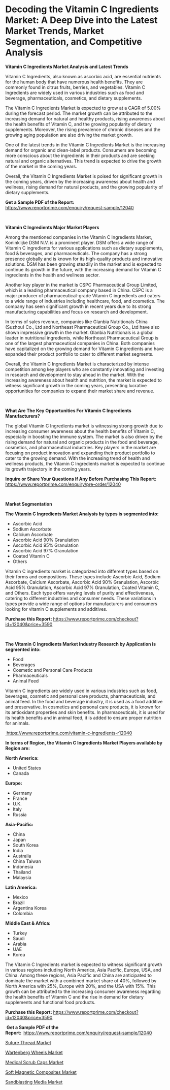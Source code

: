 <p><h1>Decoding the Vitamin C Ingredients Market: A Deep Dive into the Latest Market Trends, Market Segmentation, and Competitive Analysis</h1></p><p><strong>Vitamin C Ingredients Market Analysis and Latest Trends</strong></p>
<p><p>Vitamin C Ingredients, also known as ascorbic acid, are essential nutrients for the human body that have numerous health benefits. They are commonly found in citrus fruits, berries, and vegetables. Vitamin C Ingredients are widely used in various industries such as food and beverage, pharmaceuticals, cosmetics, and dietary supplements.</p><p>The Vitamin C Ingredients Market is expected to grow at a CAGR of 5.00% during the forecast period. The market growth can be attributed to the increasing demand for natural and healthy products, rising awareness about the health benefits of Vitamin C, and the growing popularity of dietary supplements. Moreover, the rising prevalence of chronic diseases and the growing aging population are also driving the market growth.</p><p>One of the latest trends in the Vitamin C Ingredients Market is the increasing demand for organic and clean-label products. Consumers are becoming more conscious about the ingredients in their products and are seeking natural and organic alternatives. This trend is expected to drive the growth of the market in the coming years.</p><p>Overall, the Vitamin C Ingredients Market is poised for significant growth in the coming years, driven by the increasing awareness about health and wellness, rising demand for natural products, and the growing popularity of dietary supplements.</p></p>
<p><strong>Get a Sample PDF of the Report:&nbsp;</strong> <a href="https://www.reportprime.com/enquiry/request-sample/12040">https://www.reportprime.com/enquiry/request-sample/12040</a></p>
<p>&nbsp;</p>
<p><strong>Vitamin C Ingredients Major Market Players</strong></p>
<p><p>Among the mentioned companies in the Vitamin C Ingredients Market, Koninklijke DSM N.V. is a prominent player. DSM offers a wide range of Vitamin C ingredients for various applications such as dietary supplements, food & beverages, and pharmaceuticals. The company has a strong presence globally and is known for its high-quality products and innovative solutions. DSM has been growing steadily in the market and is expected to continue its growth in the future, with the increasing demand for Vitamin C ingredients in the health and wellness sector.</p><p>Another key player in the market is CSPC Pharmaceutical Group Limited, which is a leading pharmaceutical company based in China. CSPC is a major producer of pharmaceutical-grade Vitamin C ingredients and caters to a wide range of industries including healthcare, food, and cosmetics. The company has seen significant growth in recent years due to its strong manufacturing capabilities and focus on research and development.</p><p>In terms of sales revenue, companies like Glanbia Nutritionals China (Suzhou) Co., Ltd and Northeast Pharmaceutical Group Co., Ltd have also shown impressive growth in the market. Glanbia Nutritionals is a global leader in nutritional ingredients, while Northeast Pharmaceutical Group is one of the largest pharmaceutical companies in China. Both companies have capitalized on the growing demand for Vitamin C ingredients and have expanded their product portfolio to cater to different market segments.</p><p>Overall, the Vitamin C Ingredients Market is characterized by intense competition among key players who are constantly innovating and investing in research and development to stay ahead in the market. With the increasing awareness about health and nutrition, the market is expected to witness significant growth in the coming years, presenting lucrative opportunities for companies to expand their market share and revenue.</p></p>
<p>&nbsp;</p>
<p><strong>What Are The Key Opportunities For Vitamin C Ingredients Manufacturers?</strong></p>
<p><p>The global Vitamin C Ingredients market is witnessing strong growth due to increasing consumer awareness about the health benefits of Vitamin C, especially in boosting the immune system. The market is also driven by the rising demand for natural and organic products in the food and beverage, cosmetics, and pharmaceutical industries. Key players in the market are focusing on product innovation and expanding their product portfolio to cater to the growing demand. With the increasing trend of health and wellness products, the Vitamin C Ingredients market is expected to continue its growth trajectory in the coming years.</p></p>
<p><strong>Inquire or Share Your Questions If Any Before Purchasing This Report:</strong> <a href="https://www.reportprime.com/enquiry/pre-order/12040">https://www.reportprime.com/enquiry/pre-order/12040</a></p>
<p>&nbsp;</p>
<p><strong>Market Segmentation</strong></p>
<p><strong>The Vitamin C Ingredients Market Analysis by types is segmented into:</strong></p>
<p><ul><li>Ascorbic Acid</li><li>Sodium Ascorbate</li><li>Calcium Ascorbate</li><li>Ascorbic Acid 90% Granulation</li><li>Ascorbic Acid 95% Granulation</li><li>Ascorbic Acid 97% Granulation</li><li>Coated Vitamin C</li><li>Others</li></ul></p>
<p><p>Vitamin C ingredients market is categorized into different types based on their forms and compositions. These types include Ascorbic Acid, Sodium Ascorbate, Calcium Ascorbate, Ascorbic Acid 90% Granulation, Ascorbic Acid 95% Granulation, Ascorbic Acid 97% Granulation, Coated Vitamin C, and Others. Each type offers varying levels of purity and effectiveness, catering to different industries and consumer needs. These variations in types provide a wide range of options for manufacturers and consumers looking for vitamin C supplements and additives.</p></p>
<p><strong>Purchase this Report:&nbsp;</strong><a href="https://www.reportprime.com/checkout?id=12040&price=3590">https://www.reportprime.com/checkout?id=12040&price=3590</a></p>
<p>&nbsp;</p>
<p><strong>The Vitamin C Ingredients Market Industry Research by Application is segmented into:</strong></p>
<p><ul><li>Food</li><li>Beverages</li><li>Cosmetic and Personal Care Products</li><li>Pharmaceuticals</li><li>Animal Feed</li></ul></p>
<p><p>Vitamin C ingredients are widely used in various industries such as food, beverages, cosmetic and personal care products, pharmaceuticals, and animal feed. In the food and beverage industry, it is used as a food additive and preservative. In cosmetics and personal care products, it is known for its antioxidant properties and skin benefits. In pharmaceuticals, it is used for its health benefits and in animal feed, it is added to ensure proper nutrition for animals.</p></p>
<p><a href="https://www.reportprime.com/vitamin-c-ingredients-r12040">&nbsp;https://www.reportprime.com/vitamin-c-ingredients-r12040</a></p>
<p><strong>In terms of Region, the Vitamin C Ingredients Market Players available by Region are:</strong></p>
<p>
    <p> <strong> North America: </strong>
        <ul>
            <li>United States</li>
            <li>Canada</li>
        </ul>
        </p> 
    <p> <strong> Europe: </strong>
        <ul>
            <li>Germany</li>
            <li>France</li>
            <li>U.K.</li>
            <li>Italy</li>
            <li>Russia</li>
        </ul>
        </p> 
    <p> <strong> Asia-Pacific: </strong>
        <ul>
            <li>China</li>
            <li>Japan</li>
            <li>South Korea</li>
            <li>India</li>
            <li>Australia</li>
            <li>China Taiwan</li>
            <li>Indonesia</li>
            <li>Thailand</li>
            <li>Malaysia</li>
        </ul>
        </p> 
    <p> <strong> Latin America: </strong>
        <ul>
            <li>Mexico</li>
            <li>Brazil</li>
            <li>Argentina Korea</li>
            <li>Colombia</li>
        </ul>
        </p> 
    <p> <strong> Middle East & Africa: </strong>
        <ul>
            <li>Turkey</li>
            <li>Saudi</li>
            <li>Arabia</li>
            <li>UAE</li>
            <li>Korea</li>
        </ul>
    </p>
    </p>
<p><p>The Vitamin C Ingredients market is expected to witness significant growth in various regions including North America, Asia Pacific, Europe, USA, and China. Among these regions, Asia Pacific and China are anticipated to dominate the market with a combined market share of 40%, followed by North America with 25%, Europe with 20%, and the USA with 15%. This growth can be attributed to the increasing consumer awareness regarding the health benefits of Vitamin C and the rise in demand for dietary supplements and functional food products.</p></p>
<p><strong>Purchase this Report: </strong><a href="https://www.reportprime.com/checkout?id=12040&price=3590">https://www.reportprime.com/checkout?id=12040&price=3590</a></p>
<p>&nbsp;<strong>Get a Sample PDF of the Report:&nbsp;&nbsp;</strong><a href="https://www.reportprime.com/enquiry/request-sample/12040">https://www.reportprime.com/enquiry/request-sample/12040</a></p>
<p><strong></strong></p>
<p><p><a href="https://medium.com/@emma.white454357/suture-thread-market-a-global-and-regional-analysis-focus-on-end-user-product-and-region-987c8c1c4e12">Suture Thread Market</a></p><p><a href="https://medium.com/@stephen.russell7684/wartenberg-wheels-market-overview-global-market-trends-and-future-prospects-from-2024-to-2031-35a8e49304a7">Wartenberg Wheels Market</a></p><p><a href="https://medium.com/@bernadette.james576/emerging-trends-in-medical-scrub-caps-market-global-outlook-and-future-prospects-from-2024-2031-065478141a5b">Medical Scrub Caps Market</a></p><p><a href="https://github.com/sydneyHaley871/Market-Research-Report-List-1/blob/main/soft-magnetic-composites-market.md">Soft Magnetic Composites Market</a></p><p><a href="https://github.com/widyafarer/Market-Research-Report-List-1/blob/main/sandblasting-media-market.md">Sandblasting Media Market</a></p></p>